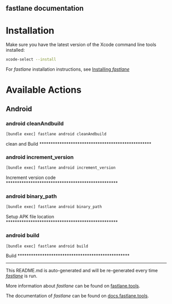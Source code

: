 fastlane documentation
----

# Installation

Make sure you have the latest version of the Xcode command line tools installed:

```sh
xcode-select --install
```

For _fastlane_ installation instructions, see [Installing _fastlane_](https://docs.fastlane.tools/#installing-fastlane)

# Available Actions

## Android

### android cleanAndbuild

```sh
[bundle exec] fastlane android cleanAndbuild
```

clean and Build **************************************************

### android increment_version

```sh
[bundle exec] fastlane android increment_version
```

Increment version code **************************************************

### android binary_path

```sh
[bundle exec] fastlane android binary_path
```

Setup APK file location **************************************************

### android build

```sh
[bundle exec] fastlane android build
```

Build **************************************************

----

This README.md is auto-generated and will be re-generated every time [_fastlane_](https://fastlane.tools) is run.

More information about _fastlane_ can be found on [fastlane.tools](https://fastlane.tools).

The documentation of _fastlane_ can be found on [docs.fastlane.tools](https://docs.fastlane.tools).
